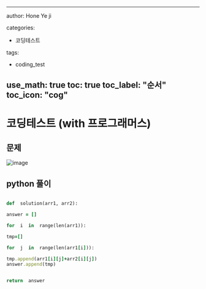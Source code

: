 


---

author: Hone Ye ji

categories: 
 - 코딩테스트

tags: 
 - coding_test

use_math: true
toc: true
toc_label: "순서"
toc_icon: "cog"
---


# 코딩테스트 (with 프로그래머스)

## 문제

![image](https://user-images.githubusercontent.com/45659433/155678658-51488645-c495-489e-85fe-5739ca05993a.png)

##  python 풀이 
```ruby

def  solution(arr1, arr2):

answer = []

for  i  in  range(len(arr1)):

tmp=[]

for  j  in  range(len(arr1[i])):

tmp.append(arr1[i][j]+arr2[i][j])
answer.append(tmp)


return  answer
```
<!--stackedit_data:
eyJoaXN0b3J5IjpbODQ5Mzk1MDU2XX0=
-->